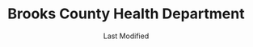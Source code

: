 ---
layout: location-page
date: Last Modified
description: "Local COVID-19 testing is available at Brooks County Health Department in Quitman, Georgia, USA."
permalink: "locations/georgia/quitman/brooks-county-health-department/"
tags:
  - locations
  - georgia
title: Brooks County Health Department
uniqueName: brooks-county-health-department
state: Georgia
stateAbbr: GA
hood: "Quitman"
address: "500 East Courtland"
city: "Quitman"
zip: "31643"
zipsNearby: "32013 32331 32333 32052 32053 32336 32059 32060 32064 32337 32062 32340 32341 32066 32343 32344 32345 32347 32348 32350 32355 32357 32301 32302 32303 32304 32305 32306 32307 32308 32309 32310 32311 32312 32313 32314 32315 32316 32317 32318 32395 32399 32361 32094 32096 32362 31620 31622 31623 39815 31624 31716 39817 39819 31625 31720 31722 31626 31727 39827 39828 39829 31730 31627 31733 39834 31738 31629 31744 31630 31747 31749 31631 39852 31753 31632 31756 31634 31760 31635 31636 31637 31765 31638 31768 31776 31788 31769 31639 31641 39870 31771 31773 31774 31775 31778 31642 31739 31779 31781 31782 31643 31645 31784 31647 31648 31649 31789 31790 31791 31757 31758 31792 31799 31793 31794 31795 31601 31602 31603 31604 31605 31606 31698 31699 39897 31650" 
mapUrl: "http://maps.apple.com/?q=Brooks+County+Health+Department&address=500+East+Courtland,Quitman,Georgia,31643"
locationType: Drive-thru
phone: "229-263-7585"
website: "https://dph.georgia.gov/locations/brooks-county-health-department"
onlineBooking: undefined
closed: undefined
closedUpdate: June 30th, 2020
notes: "By appointment only."
days: M-Tu
hours: 8:30AM-5PM
ctaMessage: Learn more
ctaUrl: "https://dph.georgia.gov/locations/brooks-county-health-department"
---
